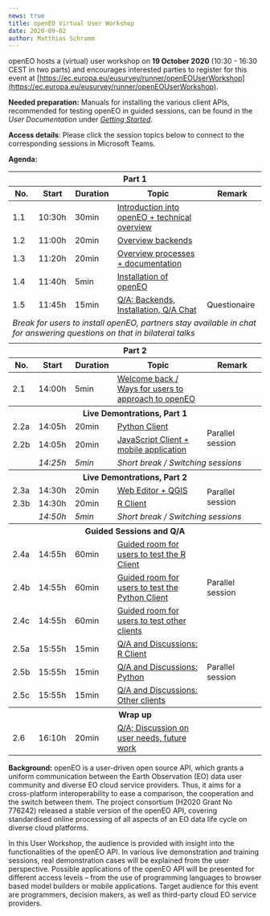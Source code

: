 ```yaml
---
news: true
title: openEO Virtual User Workshop
date: 2020-09-02
author: Matthias Schramm
---
```


openEO hosts a (virtual) user workshop on **19 October 2020** (10:30 - 16:30 CEST in two parts) and encourages interested parties to register for this event at [https://ec.europa.eu/eusurvey/runner/openEOUserWorkshop](https://ec.europa.eu/eusurvey/runner/openEOUserWorkshop).

**Needed preparation:** Manuals for installing the various client APIs, recommended for testing openEO in guided sessions, can be found in the *User Documentation* under *[Getting Started](/documentation/1.0/getting-started.md)*.

**Access details**: Please click the session topics below to connect to the corresponding sessions in Microsoft Teams.

**Agenda:**

<table>
  <thead>
    <tr>
      <th colspan=5>Part 1</th>
    </tr>
    <tr>
      <th>No.</th>
      <th>Start</th>
      <th>Duration</th>
      <th>Topic</th>
      <th>Remark</th>
    </tr>
  </thead>
  <tbody>
    <tr>
      <td>1.1</td>
      <td>10:30h</td>
      <td>30min</td>
      <td><a href="https://bit.ly/3lLblSX" target="_blank">Introduction into openEO + technical overview</a></td>
      <td> </td>
    </tr>
    <tr>
      <td>1.2</td>
      <td>11:00h</td>
      <td>20min</td>
      <td><a href="https://bit.ly/3lLblSX" target="_blank">Overview backends</a></td>
      <td> </td>
    </tr>
    <tr>
      <td>1.3</td>
      <td>11:20h</td>
      <td>20min</td>
      <td><a href="https://bit.ly/3lLblSX" target="_blank">Overview processes + documentation</a></td>
      <td> </td>
    </tr>
    <tr>
      <td>1.4</td>
      <td>11:40h</td>
      <td>5min</td>
      <td><a href="https://bit.ly/3lLblSX" target="_blank">Installation of openEO</a></td>
      <td> </td>
    </tr>
    <tr>
      <td>1.5</td>
      <td>11:45h</td>
      <td>15min</td>
      <td><a href="https://bit.ly/3lLblSX" target="_blank">Q/A: Backends, Installation, Q/A Chat</a></td>
      <td>Questionaire</td>
    </tr>
    <tr>
      <td colspan=5><i>Break for users to install openEO, partners stay available in chat for answering questions on that in bilateral talks</i></td>
    </tr>
    <tr>
      <td colspan=5> </td>
    </tr>
  </tbody>
  <thead>
    <tr>
      <th colspan=5>Part 2</th>
    </tr>
    <tr>
      <th>No.</th>
      <th>Start</th>
      <th>Duration</th>
      <th>Topic</th>
      <th>Remark</th>
    </tr>
  </thead>
  <tbody>
    <tr>
      <td>2.1</td>
      <td>14:00h</td>
      <td>5min</td>
      <td><a href="https://bit.ly/3lLblSX" target="_blank">Welcome back / Ways for users to approach to openEO</a></td>
      <td> </td>
    </tr>
    <tr>
      <th colspan=5>Live Demontrations, Part 1</th>
    </tr>
    <tr>
      <td>2.2a</td>
      <td>14:05h</td>
      <td>20min</td>
      <td><a href="https://bit.ly/3lLblSX" target="_blank">Python Client</a></td>
      <td rowspan=2>Parallel session</td>
    </tr>
    <tr>
      <td>2.2b</td>
      <td>14:05h</td>
      <td>20min</td>
      <td><a href="https://bit.ly/3iWreUB" target="_blank">JavaScript Client + mobile application</a></td>
    </tr>
    <tr>
      <td></td>
      <td><i>14:25h</i></td>
      <td><i>5min</i></td>
      <td colspan=2><i>Short break / Switching sessions</i></td>
    </tr>
    <tr>
      <th colspan=5>Live Demontrations, Part 2</th>
    </tr>
    <tr>
      <td>2.3a</td>
      <td>14:30h</td>
      <td>20min</td>
      <td><a href="https://bit.ly/3lLblSX" target="_blank">Web Editor + QGIS</a></td>
      <td rowspan=2>Parallel session</td>
    </tr>
    <tr>
      <td>2.3b</td>
      <td>14:30h</td>
      <td>20min</td>
      <td><a href="https://bit.ly/3iWreUB" target="_blank">R Client</a></td>
    </tr>
    <tr>
      <td></td>
      <td><i>14:50h</i></td>
      <td><i>5min</i></td>
      <td colspan=2><i>Short break / Switching sessions</i></td>
    </tr>
    <tr>
      <th colspan=5>Guided Sessions and Q/A</th>
    </tr>
    <tr>
      <td>2.4a</td>
      <td>14:55h</td>
      <td>60min</td>
      <td><a href="https://bit.ly/3lLblSX" target="_blank">Guided room for users to test the R Client</a></td>
      <td rowspan=3>Parallel session</td>
    </tr>
    <tr>
      <td>2.4b</td>
      <td>14:55h</td>
      <td>60min</td>
      <td><a href="https://bit.ly/3iWreUB" target="_blank">Guided room for users to test the Python Client</a></td>
    </tr>
    <tr>
      <td>2.4c</td>
      <td>14:55h</td>
      <td>60min</td>
      <td><a href="https://bit.ly/31bt2mH" target="_blank">Guided room for users to test other clients</a></td>
    </tr>
    <tr>
      <td>2.5a</td>
      <td>15:55h</td>
      <td>15min</td>
      <td><a href="https://bit.ly/3lLblSX" target="_blank">Q/A and Discussions: R Client</a></td>
      <td rowspan=3>Parallel session</td>
    </tr>
    <tr>
      <td>2.5b</td>
      <td>15:55h</td>
      <td>15min</td>
      <td><a href="https://bit.ly/3iWreUB" target="_blank">Q/A and Discussions: Python</a></td>
    </tr>
    <tr>
      <td>2.5c</td>
      <td>15:55h</td>
      <td>15min</td>
      <td><a href="https://bit.ly/31bt2mH" target="_blank">Q/A and Discussions: Other clients</a></td>
    </tr>
    <tr>
      <th colspan=5>Wrap up</th>
    </tr>
    <tr>
      <td>2.6</td>
      <td>16:10h</td>
      <td>20min</td>
      <td><a href="https://bit.ly/3lLblSX" target="_blank">Q/A; Discussion on user needs, future work</a></td>
      <td> </td>
    </tr>
  </tbody>
</table>

**Background:** openEO is a user-driven open source API, which grants a uniform communication between the Earth Observation (EO) data user community and diverse EO cloud service providers. Thus, it aims for a cross-platform interoperability to ease a comparison, the cooperation and the switch between them. The project consortium (H2020 Grant No 776242) released a stable version of the openEO API, covering standardised online processing of all aspects of an EO data life cycle on diverse cloud platforms.

In this User Workshop, the audience is provided with insight into the functionalities of the openEO API. In various live demonstration and training sessions, real demonstration cases will be explained from the user perspective. Possible applications of the openEO API will be presented for different access levels – from the use of programming languages to browser based model builders or mobile applications. Target audience for this event are programmers, decision makers, as well as third-party cloud EO service providers.
